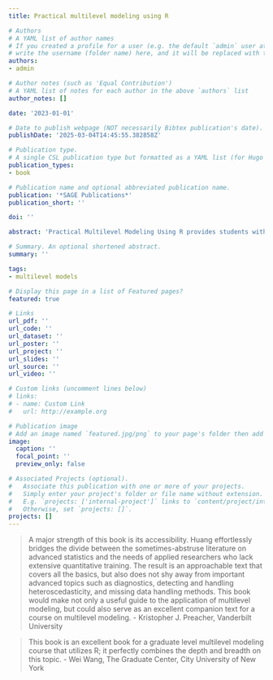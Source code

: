 ```yaml
---
title: Practical multilevel modeling using R

# Authors
# A YAML list of author names
# If you created a profile for a user (e.g. the default `admin` user at `content/authors/admin/`), 
# write the username (folder name) here, and it will be replaced with their full name and linked to their profile.
authors:
- admin

# Author notes (such as 'Equal Contribution')
# A YAML list of notes for each author in the above `authors` list
author_notes: []

date: '2023-01-01'

# Date to publish webpage (NOT necessarily Bibtex publication's date).
publishDate: '2025-03-04T14:45:55.382858Z'

# Publication type.
# A single CSL publication type but formatted as a YAML list (for Hugo requirements).
publication_types:
- book

# Publication name and optional abbreviated publication name.
publication: '*SAGE Publications*'
publication_short: ''

doi: ''

abstract: 'Practical Multilevel Modeling Using R provides students with a step-by-step guide for running their own multilevel analyses. Detailed examples illustrate the conceptual and statistical issues that multilevel modeling addresses in a way that is clear and relevant to students in applied disciplines. Clearly annotated R syntax illustrates how multilevel modeling (MLM) can be used, and real-world examples show why and how modeling decisions can affect results. The book covers all the basics but also important advanced topics such as diagnostics, detecting and handling heteroscedasticity, power analysis, and missing data handling methods. Unlike other detailed texts on MLM which are written at a very high level, this text with its applied focus and use of R software to run the analyses is much more suitable for students who have substantive research areas but are not training to be methodologists or statisticians. At the end of the chapters, a Test Yourself section is also provided (with answers available on the password-protected instructor website at https://edge.sagepub.com/huang1e so that questions can be assigned for homework). A companion R package is also available at https://cran.r-project.org/ which contains the datasets and helper functions used in the book.'

# Summary. An optional shortened abstract.
summary: ''

tags:
- multilevel models

# Display this page in a list of Featured pages?
featured: true

# Links
url_pdf: ''
url_code: ''
url_dataset: ''
url_poster: ''
url_project: ''
url_slides: ''
url_source: ''
url_video: ''

# Custom links (uncomment lines below)
# links:
# - name: Custom Link
#   url: http://example.org

# Publication image
# Add an image named `featured.jpg/png` to your page's folder then add a caption below.
image:
  caption: ''
  focal_point: ''
  preview_only: false

# Associated Projects (optional).
#   Associate this publication with one or more of your projects.
#   Simply enter your project's folder or file name without extension.
#   E.g. `projects: ['internal-project']` links to `content/project/internal-project/index.md`.
#   Otherwise, set `projects: []`.
projects: []
---
```


> A major strength of this book is its accessibility. Huang effortlessly bridges the divide between the sometimes-abstruse literature on advanced statistics and the needs of applied researchers who lack extensive quantitative training. The result is an approachable text that covers all the basics, but also does not shy away from important advanced topics such as diagnostics, detecting and handling heteroscedasticity, and missing data handling methods. This book would make not only a useful guide to the application of multilevel modeling, but could also serve as an excellent companion text for a course on multilevel modeling. - Kristopher J. Preacher, Vanderbilt University

> This book is an excellent book for a graduate level multilevel modeling course that utilizes R; it perfectly combines the depth and breadth on this topic. - Wei Wang, The Graduate Center, City University of New York